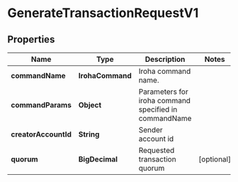 

# GenerateTransactionRequestV1


## Properties

| Name | Type | Description | Notes |
|------------ | ------------- | ------------- | -------------|
|**commandName** | **IrohaCommand** | Iroha command name. |  |
|**commandParams** | **Object** | Parameters for iroha command specified in commandName |  |
|**creatorAccountId** | **String** | Sender account id |  |
|**quorum** | **BigDecimal** | Requested transaction quorum |  [optional] |



